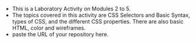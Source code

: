 - This is a Laboratory Activity on Modules 2 to 5.
- The topics covered in this activity are CSS Selectors and Basic Syntax, types of CSS, and the different CSS properties. There are also basic HTML, color and wireframes.
- paste the URL of your repository here.
